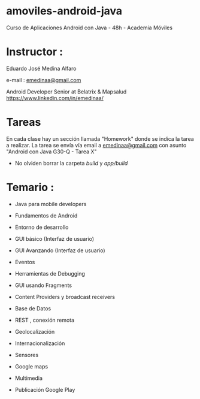 # amoviles-android-java
Curso de Aplicaciones Android con Java - 48h - Academia Móviles

# Instructor :

Eduardo José Medina Alfaro 

e-mail : emedinaa@gmail.com

Android Developer Senior at Belatrix & Mapsalud https://www.linkedin.com/in/emedinaa/

# Tareas

En cada clase hay un sección llamada "Homework" donde se indica la tarea a realizar. La tarea se envía vía email a 
emedinaa@gmail.com con asunto "Android con Java G30-Q - Tarea X"

* No olviden borrar la carpeta *build* y  *app/build*

##

# Temario :

- Java para mobile developers

- Fundamentos de Android

- Entorno de desarrollo

- GUI básico (Interfaz de usuario)

- GUI Avanzando (Interfaz de usuario)

- Eventos

- Herramientas de Debugging

- GUI usando Fragments

- Content Providers y broadcast receivers

- Base de Datos

- REST , conexión remota

- Geolocalización

- Internacionalización

- Sensores

- Google maps

- Multimedia

- Publicación Google Play
